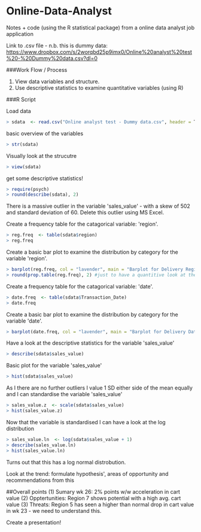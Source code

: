 # Online-Data-Analyst
Notes + code (using the R statistical package) from a online data analyst job application

Link to .csv file - n.b. this is dummy data:
https://www.dropbox.com/s/2worqbd25p9imx0/Online%20analyst%20test%20-%20Dummy%20data.csv?dl=0

###Work Flow / Process

1. View data variables and structure.
2. Use descriptive statistics to examine quantitative variables (using R)

###R Script

Load data
```R
> sdata  <- read.csv("Online analyst test - Dummy data.csv", header = T)
```

basic overview of the variables
```R
> str(sdata)
```

Visually look at the strucutre
```R
> view(sdata)
```

get some descriptive statistics!
```R
> require(psych)
> round(describe(sdata), 2)
```

There is a massive outlier in the variable 'sales_value' - with a skew of 502 and standard deviation of 60. Delete this outlier using MS Excel.

Create a frequency table for the catagorical variable: 'region'.
```R
> reg.freq  <- table(sdata$region)
> reg.freq
```

Create a basic bar plot to examine the distribution by category for the variable 'region'.
```R
> barplot(reg.freq, col = "lavender", main = "Barplot for Delivery Region", ylab = "Frequency")
> round(prop.table(reg.freq), 2) #just to have a quantitive look at the frequency...
```

Create a frequency table for the catagorical variable: 'date'.
```R
> date.freq  <- table(sdata$Transaction_Date)
> date.freq
```

Create a basic bar plot to examine the distribution by category for the variable 'date'.
```R
> barplot(date.freq, col = "lavender", main = "Barplot for Delivery Date", ylab = "Frequency")
```

Have a look at the descriptive statistics for the variable 'sales_value'
```R
> describe(sdata$sales_value)
```

Basic plot for the variable 'sales_value'
```R
> hist(sdata$sales_value)
```

As I there are no further outliers I value 1 SD either side of the mean equally and I can standardise the variable 'sales_value'
```R
> sales_value.z  <- scale(sdata$sales_value)
> hist(sales_value.z)
```

Now that the variable is standardised I can have a look at the log distribution
```R
> sales_value.ln  <- log(sdata$sales_value + 1)
> describe(sales_value.ln)
> hist(sales_value.ln)
```
Turns out that this has a log normal distrobution.

Look at the trend: formulate hypothesis', areas of opportunity and recommendations from this

##Overall points
(1) Sumary wk 26: 2% points w/w  acceleration in cart value (2) Opptertunities: Region 7 shows potential with a high avg. cart value (3) Threats: Region 5 has seen a higher than normal drop in cart value in wk 23 - we need to understand this.

Create a presentation!
